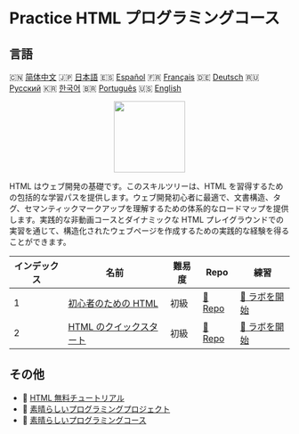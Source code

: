 # Practice HTML プログラミングコース

## 言語

🇨🇳 [简体中文](README_zh.md) 🇯🇵 [日本語](README_ja.md) 🇪🇸 [Español](README_es.md) 🇫🇷 [Français](README_fr.md) 🇩🇪 [Deutsch](README_de.md) 🇷🇺 [Русский](README_ru.md) 🇰🇷 [한국어](README_ko.md) 🇧🇷 [Português](README_pt.md) 🇺🇸 [English](README.md) 

<div align="center">
<img width="128px" src="https://file.labex.io/path/NrasuEoAvSam.png">
</div>

HTML はウェブ開発の基礎です。このスキルツリーは、HTML を習得するための包括的な学習パスを提供します。ウェブ開発初心者に最適で、文書構造、タグ、セマンティックマークアップを理解するための体系的なロードマップを提供します。実践的な非動画コースとダイナミックな HTML プレイグラウンドでの実習を通じて、構造化されたウェブページを作成するための実践的な経験を得ることができます。

|   インデックス | 名前                                                                         | 難易度   | Repo                                                           | 練習                                                               |
|----------------|------------------------------------------------------------------------------|----------|----------------------------------------------------------------|--------------------------------------------------------------------|
|              1 | [初心者のための HTML](https://labex.io/ja/courses/html-for-beginners)        | 初級     | [🔗 Repo](https://github.com/labex-labs/html-for-beginners)    | [🚀 ラボを開始](https://labex.io/ja/courses/html-for-beginners)    |
|              2 | [HTML のクイックスタート](https://labex.io/ja/courses/quick-start-with-html) | 初級     | [🔗 Repo](https://github.com/labex-labs/quick-start-with-html) | [🚀 ラボを開始](https://labex.io/ja/courses/quick-start-with-html) |

## その他

- 🔗 [HTML 無料チュートリアル](https://github.com/labex-labs/html-free-tutorials)
- 🔗 [素晴らしいプログラミングプロジェクト](https://github.com/labex-labs/awesome-programming-projects)
- 🔗 [素晴らしいプログラミングコース](https://github.com/labex-labs/awesome-programming-courses)

